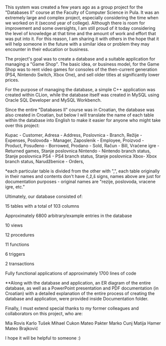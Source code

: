 This system was created a few years ago as a group project for the "Databases II" course at the Faculty of Computer Science in Pula. It was an extremely large and complex project, especially considering the time when we worked on it (second year of college). Although there is room for improvement and some oversights, I am still proud of it today considering the level of knowledge at that time and the amount of work and effort that was put into it. For this reason, I am sharing it with others in the hope that it will help someone in the future with a similar idea or problem they may encounter in their education or business.

The project's goal was to create a database and a suitable application for managing a "Game Shop". The basic idea, or business model, for the Game Shop was to rent video games for consoles of the then-current generation (PS4, Nintendo Switch, Xbox One), and sell older titles at significantly lower prices.

For the purpose of managing the database, a simple C++ application was created within CLion, while the database itself was created in MySQL using Oracle SQL Developer and MySQL Workbench.

Since the entire "Databases II" course was in Croatian, the database was also created in Croatian, but below I will translate the name of each table within the database into English to make it easier for anyone who might take over this project:

Kupac - Customer,
Adresa - Address,
Poslovnica - Branch,
Režije - Expenses,
Poslovođa - Manager,
Zaposlenik - Employee,
Proizvod - Product,
Posuđeno - Borrowed,
Prodano - Sold,
Račun - Bill,
Vraćene igre - Returned games,
Stanje poslovnica Nintendo - Nintendo branch status,
Stanje poslovnica PS4 - PS4 branch status,
Stanje poslovnica Xbox- Xbox branch status,
Narudžbenice - Orders,

*each particular table is divided from the other with ",", each table originally in their names and contents don't have č,ž,š signs, names above are just for documentation purposes - original names are "rezije, poslovoda, vracene igre, etc."

Ultimately, our database consisted of:

15 tables with a total of 103 columns

Approximately 6800 arbitrary/example entries in the database

10 views

12 procedures

11 functions

6 triggers

2 transactions

Fully functional applications of approximately 1700 lines of code

**Along with the database and application, an ER diagram of the entire database, as well as a PowerPoint presentation and PDF documentation (in Croatian) with a detailed explanation of the entire process of creating the database and application, were provided inside Documentation folder.

Finally, I must extend special thanks to my former colleagues and collaborators on this project, who are:

Mia Rovis
Karlo Tušek
Mihael Cukon
Mateo Pakter
Marko Cunj
Matija Hamer
Mateo Brajković

I hope it will be helpful to someone :)
